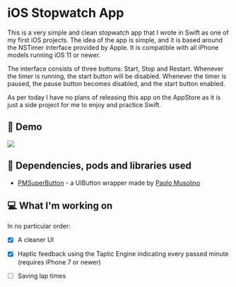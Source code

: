 # iOS Stopwatch App

This is a very simple and  clean stopwatch app that I wrote in Swift as one of my first iOS projects. The idea of the app is simple, and it is based around the NSTimer interface provided by Apple. It is compatible with all iPhone models running iOS 11 or newer.

The interface consists of three buttons: Start, Stop and Restart. Whenever the timer is running, the start button will be disabled. Whenever the timer is paused, the pause button becomes disabled, and the start button enabled.

As per today I have no plans of releasing this app on the AppStore as it is just a side project for me to enjoy and practice Swift.

## :calling: Demo
![](https://j.gifs.com/NL12lv.gif)

## :open_file_folder: Dependencies, pods and libraries used
+ [PMSuperButton](https://github.com/pmusolino/PMSuperButton) - a UIButton wrapper made by [Paolo Musolino](https://github.com/pmusolino)

## :computer: What I'm working on
In no particular order:
- [x] A cleaner UI
- [x] Haptic feedback using the Taptic Engine indicating every passed minute (requires iPhone 7 or newer)
- [ ] Saving lap times 


